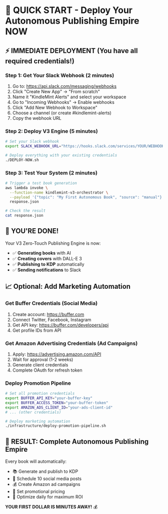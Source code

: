 # 🚀 QUICK START - Deploy Your Autonomous Publishing Empire NOW

## ⚡ IMMEDIATE DEPLOYMENT (You have all required credentials!)

### Step 1: Get Your Slack Webhook (2 minutes)
1. Go to: https://api.slack.com/messaging/webhooks
2. Click "Create New App" → "From scratch"
3. Name it "KindleMint Alerts" and select your workspace
4. Go to "Incoming Webhooks" → Enable webhooks
5. Click "Add New Webhook to Workspace"
6. Choose a channel (or create #kindlemint-alerts)
7. Copy the webhook URL

### Step 2: Deploy V3 Engine (5 minutes)
```bash
# Set your Slack webhook
export SLACK_WEBHOOK_URL="https://hooks.slack.com/services/YOUR/WEBHOOK/URL"

# Deploy everything with your existing credentials
./DEPLOY-NOW.sh
```

### Step 3: Test Your System (2 minutes)
```bash
# Trigger a test book generation
aws lambda invoke \
  --function-name kindlemint-v3-orchestrator \
  --payload '{"topic": "My First Autonomous Book", "source": "manual"}' \
  response.json

# Check the result
cat response.json
```

## 🎯 YOU'RE DONE! 

Your V3 Zero-Touch Publishing Engine is now:
- ✅ **Generating books** with AI
- ✅ **Creating covers** with DALL-E 3
- ✅ **Publishing to KDP** automatically
- ✅ **Sending notifications** to Slack

## 📈 Optional: Add Marketing Automation

### Get Buffer Credentials (Social Media)
1. Create account: https://buffer.com
2. Connect Twitter, Facebook, Instagram
3. Get API key: https://buffer.com/developers/api
4. Get profile IDs from API

### Get Amazon Advertising Credentials (Ad Campaigns)
1. Apply: https://advertising.amazon.com/API
2. Wait for approval (1-2 weeks)
3. Generate client credentials
4. Complete OAuth for refresh token

### Deploy Promotion Pipeline
```bash
# Set all promotion credentials
export BUFFER_API_KEY="your-buffer-key"
export BUFFER_ACCESS_TOKEN="your-buffer-token"
export AMAZON_ADS_CLIENT_ID="your-ads-client-id"
# ... (other credentials)

# Deploy marketing automation
./infrastructure/deploy-promotion-pipeline.sh
```

## 🎉 RESULT: Complete Autonomous Publishing Empire

Every book will automatically:
- 📚 Generate and publish to KDP
- 📱 Schedule 10 social media posts
- 💰 Create Amazon ad campaigns  
- 💸 Set promotional pricing
- 🔧 Optimize daily for maximum ROI

**YOUR FIRST DOLLAR IS MINUTES AWAY!** 💰